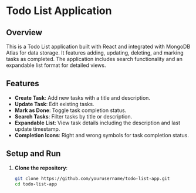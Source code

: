 # Todo List Application

## Overview

This is a Todo List application built with React and integrated with MongoDB Atlas for data storage. It features adding, updating, deleting, and marking tasks as completed. The application includes search functionality and an expandable list format for detailed views.

## Features

- **Create Task**: Add new tasks with a title and description.
- **Update Task**: Edit existing tasks.
- **Mark as Done**: Toggle task completion status.
- **Search Tasks**: Filter tasks by title or description.
- **Expandable List**: View task details including the description and last update timestamp.
- **Completion Icons**: Right and wrong symbols for task completion status.

## Setup and Run

1. **Clone the repository**:
   ```bash
   git clone https://github.com/yourusername/todo-list-app.git
   cd todo-list-app
